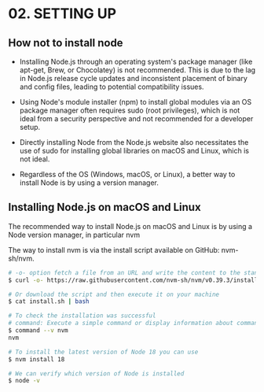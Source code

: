 # 02. SETTING UP

## How not to install node
- Installing Node.js through an operating system's package manager (like apt-get, Brew, or
Chocolatey) is not recommended. This is due to the lag in Node.js release cycle updates and
inconsistent placement of binary and config files, leading to potential compatibility issues.

- Using Node's module installer (npm) to install global modules via an OS package manager often
requires sudo (root privileges), which is not ideal from a security perspective and not recommended
for a developer setup.

- Directly installing Node from the Node.js website also necessitates the use of sudo for installing
global libraries on macOS and Linux, which is not ideal.

- Regardless of the OS (Windows, macOS, or Linux), a better way to install Node is by using a
version manager.

## Installing Node.js on macOS and Linux
The recommended way to install Node.js on macOS and Linux is by using a Node version manager, in
particular nvm

The way to install nvm is via the install script available on GitHub: nvm-sh/nvm.
```sh
# -o- option fetch a file from an URL and write the content to the standard output
$ curl -o- htt‌ps://raw.githubusercontent.com/nvm-sh/nvm/v0.39.3/install.sh | bash

# Or download the script and then execute it on your machine
$ cat install.sh | bash

# To check the installation was successful
# command: Execute a simple command or display information about commands.
$ command --v nvm
nvm

# To install the latest version of Node 18 you can use
$ nvm install 18

# We can verify which version of Node is installed
$ node -v

```
